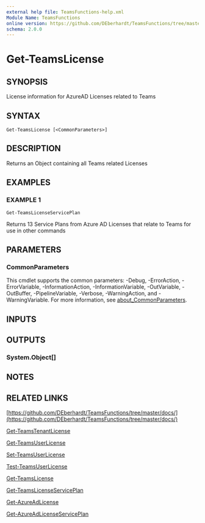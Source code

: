 ```yaml
---
external help file: TeamsFunctions-help.xml
Module Name: TeamsFunctions
online version: https://github.com/DEberhardt/TeamsFunctions/tree/master/docs/
schema: 2.0.0
---
```


# Get-TeamsLicense

## SYNOPSIS
License information for AzureAD Licenses related to Teams

## SYNTAX

```
Get-TeamsLicense [<CommonParameters>]
```

## DESCRIPTION
Returns an Object containing all Teams related Licenses

## EXAMPLES

### EXAMPLE 1
```
Get-TeamsLicenseServicePlan
```

Returns 13 Service Plans from Azure AD Licenses that relate to Teams for use in other commands

## PARAMETERS

### CommonParameters
This cmdlet supports the common parameters: -Debug, -ErrorAction, -ErrorVariable, -InformationAction, -InformationVariable, -OutVariable, -OutBuffer, -PipelineVariable, -Verbose, -WarningAction, and -WarningVariable. For more information, see [about_CommonParameters](http://go.microsoft.com/fwlink/?LinkID=113216).

## INPUTS

## OUTPUTS

### System.Object[]
## NOTES

## RELATED LINKS

[https://github.com/DEberhardt/TeamsFunctions/tree/master/docs/](https://github.com/DEberhardt/TeamsFunctions/tree/master/docs/)

[Get-TeamsTenantLicense]()

[Get-TeamsUserLicense]()

[Set-TeamsUserLicense]()

[Test-TeamsUserLicense]()

[Get-TeamsLicense]()

[Get-TeamsLicenseServicePlan]()

[Get-AzureAdLicense]()

[Get-AzureAdLicenseServicePlan]()

